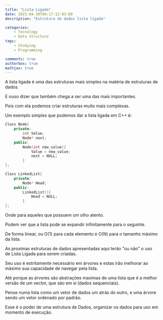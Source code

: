 ```yaml
---
title: "Lista Ligada"
date: 2023-04-30T00:17:12-03:00
description: "Estrutura de dados lista ligada"

categories:
    - Tecnology
    - Data Structure
tags:
    - Studying
    - Programming

comments: true
authorbox: true
mathjax: true
---
```


A lista ligada é uma das estruturas mais simples na matéria de estruturas de dados. 

E ouso dizer que também chega a ser uma das mais importantes.

Pois com ela podemos criar estruturas muito mais complexas.

Um exemplo simples que podemos dar a lista ligada em C++ é:

```cpp
Class Node{
    private:
        int Value;
        Node* next;
    public:
        Node(int new_value){
            Value = new_value;
            next = NULL;
        }
};

Class LinkedList{
    private:
        Node* Head;
    public:
        LinkedList(){
            Head = NULL;
        }
};
```

Onde para aqueles que possuem um olho atento. 

Podem ver que a lista pode se expandir infinitamente para o seguinte.

De forma linear, ou O(1) para cada elemento e O(N) para o tamanho máximo da lista.

As proximas estruturas de dados apresentadas aqui terão "ou não" o uso de Lista Ligada para serem criadas.

Seu uso é estritamente necessário em árvores e estas irão melhorar ao máximo sua capacidade de navegar pela lista.

Até porque as árvores são abstrações maximas de uma lista que é a melhor versão de um vector, 
que são em si (dados sequenciais).

Pense numa lista como um vetor de dados um atrás do outro, e uma árvore sendo um vetor ordenado por padrão.

Esse é o poder de uma estrutura de Dados, organizar os dados para uso em momento de execução.
